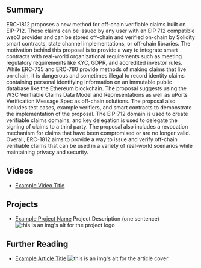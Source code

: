 ## Summary

ERC-1812 proposes a new method for off-chain verifiable claims built on EIP-712. These claims can be issued by any user with an EIP 712 compatible web3 provider and can be stored off-chain and verified on-chain by Solidity smart contracts, state channel implementations, or off-chain libraries. The motivation behind this proposal is to provide a way to integrate smart contracts with real-world organizational requirements such as meeting regulatory requirements like KYC, GDPR, and accredited investor rules. While ERC-735 and ERC-780 provide methods of making claims that live on-chain, it is dangerous and sometimes illegal to record identity claims containing personal identifying information on an immutable public database like the Ethereum blockchain. The proposal suggests using the W3C Verifiable Claims Data Model and Representations as well as uPorts Verification Message Spec as off-chain solutions. The proposal also includes test cases, example verifiers, and smart contracts to demonstrate the implementation of the proposal. The EIP-712 domain is used to create verifiable claims domains, and key delegation is used to delegate the signing of claims to a third party. The proposal also includes a revocation mechanism for claims that have been compromised or are no longer valid. Overall, ERC-1812 aims to provide a way to issue and verify off-chain verifiable claims that can be used in a variety of real-world scenarios while maintaining privacy and security.

## Videos

- [Example Video Title](https://www.youtube.com/watch?v=TDGq4aeevgY)

## Projects

- [Example Project Name](https://xxxx.xxx/xxxxx) Project Description (one sentence) ![this is an img's alt for the project logo](https://xxxx.xxx/project-logo.xxx)

## Further Reading

- [Example Article Title](https://xxxx.xxx/xxxxx) ![this is an img's alt for the article cover](https://xxxx.xxx/article-cover.xxx)
